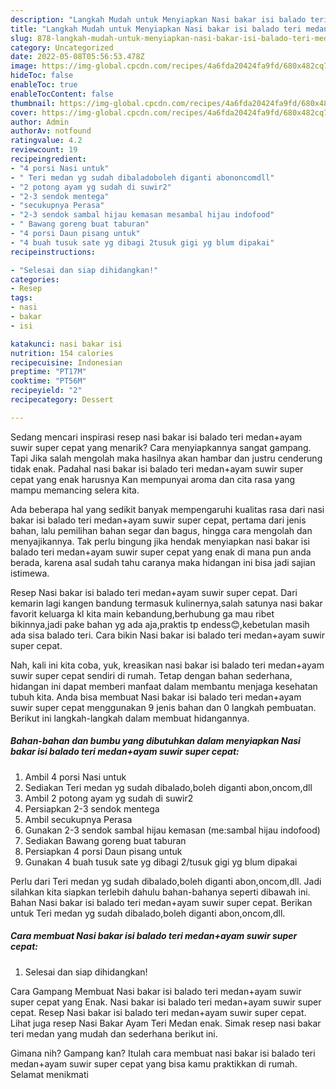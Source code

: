 ```yaml
---
description: "Langkah Mudah untuk Menyiapkan Nasi bakar isi balado teri medan+ayam suwir super cepatAnti Ribet"
title: "Langkah Mudah untuk Menyiapkan Nasi bakar isi balado teri medan+ayam suwir super cepatAnti Ribet"
slug: 878-langkah-mudah-untuk-menyiapkan-nasi-bakar-isi-balado-teri-medanayam-suwir-super-cepatanti-ribet
category: Uncategorized
date: 2022-05-08T05:56:53.478Z
image: https://img-global.cpcdn.com/recipes/4a6fda20424fa9fd/680x482cq70/nasi-bakar-isi-balado-teri-medanayam-suwir-super-cepat-foto-resep-utama.jpg
hideToc: false
enableToc: true
enableTocContent: false
thumbnail: https://img-global.cpcdn.com/recipes/4a6fda20424fa9fd/680x482cq70/nasi-bakar-isi-balado-teri-medanayam-suwir-super-cepat-foto-resep-utama.jpg
cover: https://img-global.cpcdn.com/recipes/4a6fda20424fa9fd/680x482cq70/nasi-bakar-isi-balado-teri-medanayam-suwir-super-cepat-foto-resep-utama.jpg
author: Admin
authorAv: notfound
ratingvalue: 4.2
reviewcount: 19
recipeingredient:
- "4 porsi Nasi untuk"
- " Teri medan yg sudah dibaladoboleh diganti abononcomdll"
- "2 potong ayam yg sudah di suwir2"
- "2-3 sendok mentega"
- "secukupnya Perasa"
- "2-3 sendok sambal hijau kemasan mesambal hijau indofood"
- " Bawang goreng buat taburan"
- "4 porsi Daun pisang untuk"
- "4 buah tusuk sate yg dibagi 2tusuk gigi yg blum dipakai"
recipeinstructions:

- "Selesai dan siap dihidangkan!"
categories:
- Resep
tags:
- nasi
- bakar
- isi

katakunci: nasi bakar isi 
nutrition: 154 calories
recipecuisine: Indonesian
preptime: "PT17M"
cooktime: "PT56M"
recipeyield: "2"
recipecategory: Dessert

---
```



Sedang mencari inspirasi resep nasi bakar isi balado teri medan+ayam suwir super cepat yang menarik? Cara menyiapkannya sangat gampang. Tapi Jika salah mengolah maka hasilnya akan hambar dan justru cenderung tidak enak. Padahal nasi bakar isi balado teri medan+ayam suwir super cepat yang enak harusnya Kan mempunyai aroma dan cita rasa yang mampu memancing selera kita.


Ada beberapa hal yang sedikit banyak mempengaruhi kualitas rasa dari nasi bakar isi balado teri medan+ayam suwir super cepat, pertama dari jenis bahan, lalu pemilihan bahan segar dan bagus, hingga cara mengolah dan menyajikannya. Tak perlu bingung jika hendak menyiapkan nasi bakar isi balado teri medan+ayam suwir super cepat yang enak di mana pun anda berada, karena asal sudah tahu caranya maka hidangan ini bisa jadi sajian istimewa.

Resep Nasi bakar isi balado teri medan+ayam suwir super cepat. Dari kemarin lagi kangen bandung termasuk kulinernya,salah satunya nasi bakar favorit keluarga kl kita main kebandung,berhubung ga mau ribet bikinnya,jadi pake bahan yg ada aja,praktis tp endess😊,kebetulan masih ada sisa balado teri. Cara bikin Nasi bakar isi balado teri medan+ayam suwir super cepat.


Nah, kali ini kita coba, yuk, kreasikan nasi bakar isi balado teri medan+ayam suwir super cepat sendiri di rumah. Tetap dengan bahan sederhana, hidangan ini dapat memberi manfaat dalam membantu menjaga kesehatan tubuh kita. Anda bisa membuat Nasi bakar isi balado teri medan+ayam suwir super cepat menggunakan 9 jenis bahan dan 0 langkah pembuatan. Berikut ini langkah-langkah dalam membuat hidangannya.

<!--inarticleads1-->

##### Bahan-bahan dan bumbu yang dibutuhkan dalam menyiapkan Nasi bakar isi balado teri medan+ayam suwir super cepat:

1. Ambil 4 porsi Nasi untuk
1. Sediakan  Teri medan yg sudah dibalado,boleh diganti abon,oncom,dll
1. Ambil 2 potong ayam yg sudah di suwir2
1. Persiapkan 2-3 sendok mentega
1. Ambil secukupnya Perasa
1. Gunakan 2-3 sendok sambal hijau kemasan (me:sambal hijau indofood)
1. Sediakan  Bawang goreng buat taburan
1. Persiapkan 4 porsi Daun pisang untuk
1. Gunakan 4 buah tusuk sate yg dibagi 2/tusuk gigi yg blum dipakai


Perlu dari Teri medan yg sudah dibalado,boleh diganti abon,oncom,dll. Jadi silahkan kita siapkan terlebih dahulu bahan-bahanya seperti dibawah ini. Bahan Nasi bakar isi balado teri medan+ayam suwir super cepat. Berikan untuk Teri medan yg sudah dibalado,boleh diganti abon,oncom,dll. 

<!--inarticleads2-->

##### Cara membuat Nasi bakar isi balado teri medan+ayam suwir super cepat:


1. Selesai dan siap dihidangkan!

Cara Gampang Membuat Nasi bakar isi balado teri medan+ayam suwir super cepat yang Enak. Nasi bakar isi balado teri medan+ayam suwir super cepat. Resep Nasi bakar isi balado teri medan+ayam suwir super cepat. Lihat juga resep Nasi Bakar Ayam Teri Medan enak. Simak resep nasi bakar teri medan yang mudah dan sederhana berikut ini. 

Gimana nih? Gampang kan? Itulah cara membuat nasi bakar isi balado teri medan+ayam suwir super cepat yang bisa kamu praktikkan di rumah. Selamat menikmati
